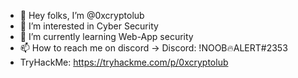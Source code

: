 - 👋 Hey folks, I’m @0xcryptolub
- 👀 I’m interested in Cyber Security
- 🌱 I’m currently learning Web-App security
- 📫 How to reach me on discord
-> Discord: !NOOB🔥ALERT#2353
- TryHackMe: https://tryhackme.com/p/0xcryptolub
<!---
chiefmate-cyber/chiefmate-cyber is a ✨ special ✨ repository because its `README.md` (this file) appears on your GitHub profile.
You can click the Preview link to take a look at your changes.
--->
